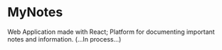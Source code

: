 # MyNotes
Web Application made with React;
Platform for documenting important notes and information.
(...In process...)